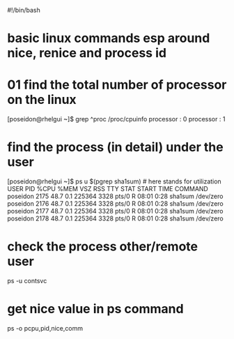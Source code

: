 #!/bin/bash

# basic linux commands esp around nice, renice and process id

# 01 find the total number of processor on the linux

[poseidon@rhelgui ~]$ grep ^proc /proc/cpuinfo
processor	: 0
processor	: 1

# find the process (in detail) under the user
[poseidon@rhelgui ~]$ ps u $(pgrep sha1sum) # here stands for utilization
USER         PID %CPU %MEM    VSZ   RSS TTY      STAT START   TIME COMMAND
poseidon    2175 48.7  0.1 225364  3328 pts/0    R    08:01   0:28 sha1sum /dev/zero
poseidon    2176 48.7  0.1 225364  3328 pts/0    R    08:01   0:28 sha1sum /dev/zero
poseidon    2177 48.7  0.1 225364  3328 pts/0    R    08:01   0:28 sha1sum /dev/zero
poseidon    2178 48.7  0.1 225364  3328 pts/0    R    08:01   0:28 sha1sum /dev/zero

# check the process other/remote user

ps -u contsvc

# get nice value in ps command
ps -o pcpu,pid,nice,comm 